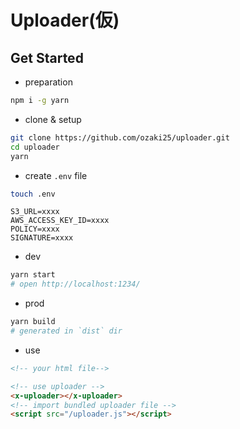 # Uploader(仮)

## Get Started

- preparation

```bash
npm i -g yarn
```

- clone & setup

```bash
git clone https://github.com/ozaki25/uploader.git
cd uploader
yarn
```

- create `.env` file

```bash
touch .env
```

```
S3_URL=xxxx
AWS_ACCESS_KEY_ID=xxxx
POLICY=xxxx
SIGNATURE=xxxx
```

- dev

```bash
yarn start
# open http://localhost:1234/
```

- prod

```bash
yarn build
# generated in `dist` dir
```

- use

```html
<!-- your html file-->

<!-- use uploader -->
<x-uploader></x-uploader>
<!-- import bundled uploader file -->
<script src="/uploader.js"></script>
```
